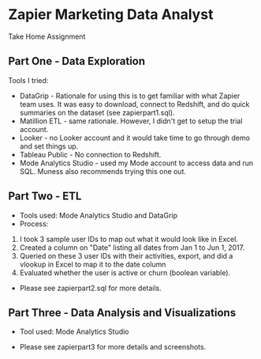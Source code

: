 # Zapier Marketing Data Analyst
Take Home Assignment


## Part One - Data Exploration

Tools I tried: 

* DataGrip - Rationale for using this is to get familiar with what Zapier team uses. It was easy to download, connect to Redshift, and do quick summaries on the dataset (see zapierpart1.sql).
* Matillion ETL - same rationale. However, I didn't get to setup the trial account.
* Looker - no Looker account and it would take time to go through demo and set things up.  
* Tableau Public - No connection to Redshift.
* Mode Analytics Studio - used my Mode account to access data and run SQL. Muness also recommends trying this one out. 


## Part Two - ETL

* Tools used: Mode Analytics Studio and DataGrip
* Process: 

1) I took 3 sample user IDs to map out what it would look like in Excel. 
2) Created a column on "Date" listing all dates from Jan 1 to Jun 1, 2017.
3) Queried on these 3 user IDs with their activities, export, and did a vlookup in Excel to map it to the date column 
4) Evaluated whether the user is active or churn (boolean variable).


* Please see zapierpart2.sql for more details. 



## Part Three - Data Analysis and Visualizations

* Tool used: Mode Analytics Studio

* Please see zapierpart3 for more details and screenshots.

